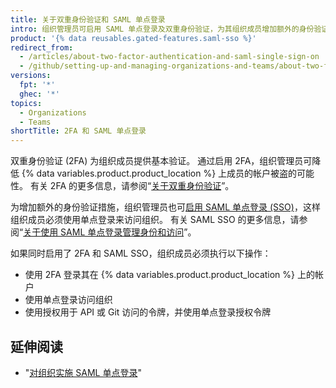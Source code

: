 ```yaml
---
title: 关于双重身份验证和 SAML 单点登录
intro: 组织管理员可启用 SAML 单点登录及双重身份验证，为其组织成员增加额外的身份验证措施。
product: '{% data reusables.gated-features.saml-sso %}'
redirect_from:
  - /articles/about-two-factor-authentication-and-saml-single-sign-on
  - /github/setting-up-and-managing-organizations-and-teams/about-two-factor-authentication-and-saml-single-sign-on
versions:
  fpt: '*'
  ghec: '*'
topics:
  - Organizations
  - Teams
shortTitle: 2FA 和 SAML 单点登录
---
```


双重身份验证 (2FA) 为组织成员提供基本验证。 通过启用 2FA，组织管理员可降低 {% data variables.product.product_location %} 上成员的帐户被盗的可能性。 有关 2FA 的更多信息，请参阅“[关于双重身份验证](/articles/about-two-factor-authentication)”。

为增加额外的身份验证措施，组织管理员也可[启用 SAML 单点登录 (SSO)](/articles/enabling-and-testing-saml-single-sign-on-for-your-organization)，这样组织成员必须使用单点登录来访问组织。 有关 SAML SSO 的更多信息，请参阅“[关于使用 SAML 单点登录管理身份和访问](/articles/about-identity-and-access-management-with-saml-single-sign-on)”。

如果同时启用了 2FA 和 SAML SSO，组织成员必须执行以下操作：
- 使用 2FA 登录其在 {% data variables.product.product_location %} 上的帐户
- 使用单点登录访问组织
- 使用授权用于 API 或 Git 访问的令牌，并使用单点登录授权令牌

## 延伸阅读

- "[对组织实施 SAML 单点登录](/articles/enforcing-saml-single-sign-on-for-your-organization)"
